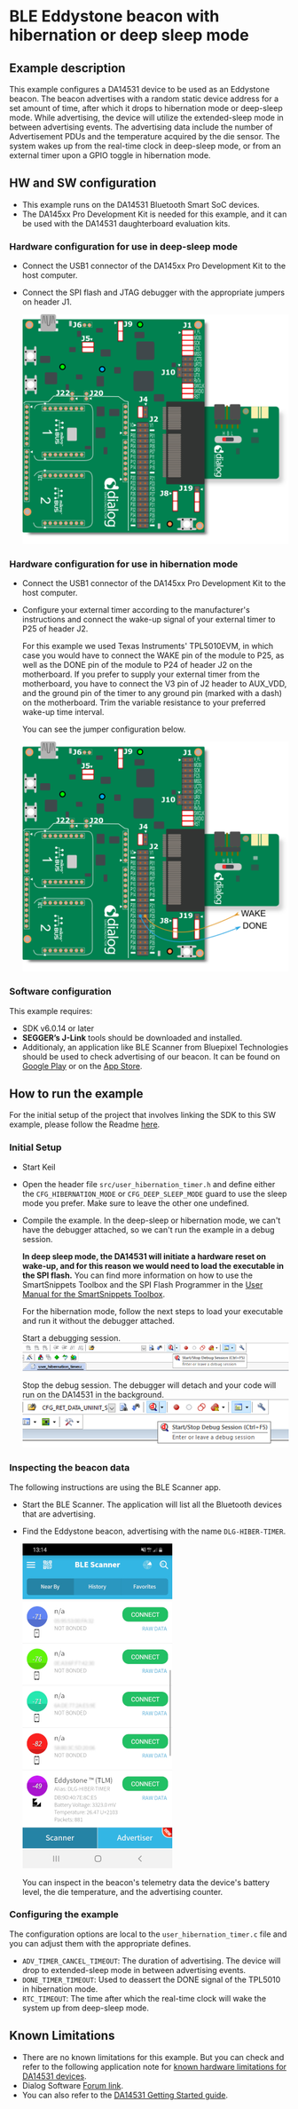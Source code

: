 # BLE Eddystone beacon with hibernation or deep sleep mode

## Example description

This example configures a DA14531 device to be used as an Eddystone beacon. The beacon advertises with a random static device address for a set amount of time, after which it drops to hibernation mode or deep-sleep mode. While advertising, the device will utilize the extended-sleep mode in between advertising events. The advertising data include the number of Advertisement PDUs and the temperature acquired by the die sensor. The system wakes up from the real-time clock in deep-sleep mode, or from an external timer upon a GPIO toggle in hibernation mode.

## HW and SW configuration
- This example runs on the DA14531 Bluetooth Smart SoC devices.	
- The DA145xx Pro Development Kit is needed for this example, and it can be used with the DA14531 daughterboard evaluation kits.

### Hardware configuration for use in deep-sleep mode

- Connect the USB1 connector of the DA145xx Pro Development Kit to the host computer.
- Connect the SPI flash and JTAG debugger with the appropriate jumpers on header J1.
	
	![deep_sleep_board_cfg](assets/deep_sleep_cfg.png)


### Hardware configuration for use in hibernation mode

- Connect the USB1 connector of the DA145xx Pro Development Kit to the host computer.
- Configure your external timer according to the manufacturer's instructions and connect the wake-up signal of your external timer to P25 of header J2. 

	For this example we used Texas Instruments' TPL5010EVM, in which case you would have to connect the WAKE pin of the module to P25, as well as the DONE pin of the module to P24 of header J2 on the motherboard. If you prefer to supply your external timer from the motherboard, you have to connect the V3 pin of J2 header to AUX_VDD, and the ground pin of the timer to any ground pin (marked with a dash) on the motherboard. Trim the variable resistance to your preferred wake-up time interval.

	You can see the jumper configuration below.

	![hibernation_board_cfg](assets/hibernation_cfg.png)

### Software configuration

 This example requires:
 - SDK v6.0.14 or later
 - **SEGGER’s J-Link** tools should be downloaded and installed.
 - Additionaly, an application like BLE Scanner from Bluepixel Technologies should be used to check advertising of our beacon. It can be found on [Google Play](https://play.google.com/store/apps/details?id=com.macdom.ble.blescanner) or on the [App Store](https://apps.apple.com/us/app/ble-scanner-4-0/id1221763603).

## How to run the example

For the initial setup of the project that involves linking the SDK to this SW example, please follow the Readme [here](https://github.com/dialog-semiconductor/BLE_SDK6_examples).

### Initial Setup

 - Start Keil
 - Open the header file ``src/user_hibernation_timer.h`` and define either the ``CFG_HIBERNATION_MODE`` or ``CFG_DEEP_SLEEP_MODE`` guard to use the sleep mode you prefer. Make sure to leave the other one undefined.
 - Compile the example. In the deep-sleep or hibernation mode, we can't have the debugger attached, so we can't run the example in a debug session. 
 
	**In deep sleep mode, the DA14531 will initiate a hardware reset on wake-up, and for this reason we would need to load the executable in the SPI flash.** You can find more information on how to use the SmartSnippets Toolbox and the SPI Flash Programmer in the [User Manual for the SmartSnippets Toolbox](http://lpccs-docs.dialog-semiconductor.com/SmartSnippetsToolbox5.0.8_UM/index.html).

 	For the hibernation mode, follow the next steps to load your executable and run it without the debugger attached. 

    Start a debugging session.
	![keil-start-debug](assets/keil-start-debug-session.png)

	Stop the debug session. The debugger will detach and your code will run on the DA14531 in the background.
	![keil-stop-debug](assets/keil-stop-debug-session.png)

 ### Inspecting the beacon data
 The following instructions are using the BLE Scanner app.
 - Start the BLE Scanner. The application will list all the Bluetooth devices that are advertising. 
 - Find the Eddystone beacon, advertising with the name ``DLG-HIBER-TIMER``.
 	
	 ![ble-scanner-eddystone-beacon](assets/ble-scanner-eddystone-beacon.jpg)

   You can inspect in the beacon's telemetry data the device's battery level, the die temperature, and the advertising counter.

### Configuring the example
The configuration options are local to the ``user_hibernation_timer.c`` file and you can adjust them with the appropriate defines.

- ``ADV_TIMER_CANCEL_TIMEOUT``: The duration of advertising. The device will drop to extended-sleep mode in between advertising events.
- ``DONE_TIMER_TIMEOUT``: Used to deassert the DONE signal of the TPL5010 in hibernation mode.
- ``RTC_TIMEOUT``: The time after which the real-time clock will wake the system up from deep-sleep mode.

## Known Limitations


- There are no known limitations for this example. But you can check and refer to the following application note for [known hardware limitations for DA14531 devices](https://www.dialog-semiconductor.com/da14531_HW_Limitation).
- Dialog Software [Forum link](https://www.dialog-semiconductor.com/forum).
- You can also refer to the [DA14531 Getting Started guide](https://www.dialog-semiconductor.com/da14531-getting-started).


